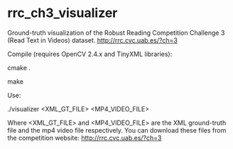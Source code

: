 # rrc_ch3_visualizer
Ground-truth visualization of the Robust Reading Competition Challenge 3 (Read Text in Videos) dataset. http://rrc.cvc.uab.es/?ch=3

Compile (requires OpenCV 2.4.x and TinyXML libraries):

  cmake .

  make

Use:

  ./visualizer <XML_GT_FILE> <MP4_VIDEO_FILE>

Where <XML_GT_FILE> and <MP4_VIDEO_FILE> are the XML ground-truth file and the mp4 video file respectively. You can download these files from the competition website: http://rrc.cvc.uab.es/?ch=3

